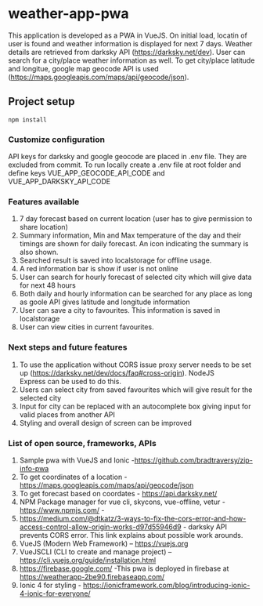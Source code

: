 # weather-app-pwa
This application is developed as a PWA in VueJS. On initial load, locatin of user is found and weather information is displayed for next 7 days. Weather details are retrieved from darksky API (https://darksky.net/dev). User can search for a city/place weather information as well. To get city/place latitude and longitue, google map geocode API is used (https://maps.googleapis.com/maps/api/geocode/json).  

## Project setup
```
npm install
``` 
### Customize configuration
API keys for darksky and google geocode are placed in .env file. They are excluded from commit. To run locally create a .env file at root folder and define keys VUE_APP_GEOCODE_API_CODE and VUE_APP_DARKSKY_API_CODE

### Features available
1. 7 day forecast based on current location (user has to give permission to share location)
2. Summary information, Min and Max temperature of the day and their timings are shown for daily forecast. An icon indicating the summary    is also shown.
3. Searched result is saved into localstorage for offline usage.
4. A red information bar is show if user is not online
5. User can search for hourly forecast of selected city which will give data for next 48 hours
6. Both daily and hourly information can be searched for any place as long as goole API gives latitude and longitude information
7. User can save a city to favourites. This information is saved in localstorage
8. User can view cities in current favourites.

### Next steps and future features
1. To use the application without CORS issue proxy server needs to be set up (https://darksky.net/dev/docs/faq#cross-origin). NodeJS   
   Express can be used to do this.
2. Users can select city from saved favourites which will give result for the selected city
3. Input for city can be replaced with an autocomplete box giving input for valid places from another API
4. Styling and overall design of screen can be improved

### List of open source, frameworks, APIs
1. Sample pwa with VueJS and Ionic -https://github.com/bradtraversy/zip-info-pwa 
2. To get coordinates of a location - https://maps.googleapis.com/maps/api/geocode/json 
3. To get forecast based on coordates - https://api.darksky.net/
4. NPM Package manager for vue cli, skycons, vue-offline, vetur - https://www.npmjs.com/ - 
5. https://medium.com/@dtkatz/3-ways-to-fix-the-cors-error-and-how-access-control-allow-origin-works-d97d55946d9 - darksky API prevents      CORS error. This link explains about possible work arounds.
6. VueJS (Modern Web Framework) – https://vuejs.org 
7. VueJSCLI (CLI to create and manage project) – https://cli.vuejs.org/guide/installation.html
8. https://firebase.google.com/ -This pwa is deployed in firebase at https://weatherapp-2be90.firebaseapp.com/
9. Ionic 4 for styling - https://ionicframework.com/blog/introducing-ionic-4-ionic-for-everyone/




